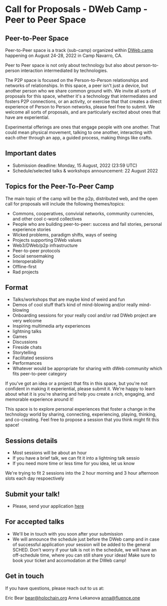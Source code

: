 # Call for Proposals - DWeb Camp - Peer to Peer Space

## Peer-to-Peer Space
Peer-to-Peer space is a track (sub-camp) organized within [DWeb camp](https://dwebcamp.org/) happening on August 24-28, 2022 in Camp Navarro, CA.

Peer to Peer space is not only about technology but also about person-to-person interaction intermediated by technologies. 

The P2P space is focused on the Person-to-Person relationships and networks of relationships. In this space, a peer isn't just a device, but another person who we share common ground with. We invite all sorts of proposals for this space, whether it's a technology that intermediates and fosters P2P connections, or an activity, or exercise that that creates a direct experience of Person to Person networks, please feel free to submit. We welcome all sorts of proposals, and are particularly excited about ones that have are experiential.

Experimental offerings are ones that engage people with one another. That could mean physical movement, talking to one another, interacting with each other through an app, a guided process, making things like crafts. 

## Important dates

- Submission deadline: Monday, 15 August, 2022 (23:59 UTC)
- Schedule/selected talks & workshops announcement:  22 August 2022


## Topics for the Peer-To-Peer Camp
The main topic of the camp will be the p2p, distributed web, and the open call for proposals will include the following themes/topics:

- Commons, cooperatives, convivial networks, community currencies, and other cool c-word collectives
- People who are building peer-to-peer: success and fail stories, personal experience stories
- Wicked problems, paradigm shifts, ways of seeing
- Projects supporting DWeb values
- Web3/DWeb/p2p infrastructure
- Peer-to-peer protocols
- Social sensemaking
- Interoperability
- Offline-first
- Rad projects

## Format
- Talks/workshops that are maybe kind of weird and fun
- Demos of cool stuff that’s kind of mind-blowing and/or really mind-blowing
- Onboarding sessions for your really cool and/or rad DWeb project are very welcome
- Inspiring multimedia arty experiences
- lightning talks
- Games
- Discussions
- Fireside chats
- Storytelling
- Facilitated sessions
- Performances
- Whatever would be appropriate for sharing with dWeb community which fits peer-to-peer category


If you've got an idea or a project that fits in this space, but you're not confident in making it experiential, please submit it. We're happy to learn about what it is you're sharing and help you create a rich, engaging, and memorable experience around it!

This space is to explore personal experiences that foster a change in the technology world by sharing, connecting, experiencing, playing, thinking, and co-creating. Feel free to propose a session that you think might fit this space! 


## Sessions details

- Most sessions will be about an hour
- If you have a brief talk, we can fit it into a lightning talk sessio
- If you need more time or less time for you idea, let us know
 
We're trying to fit 2 sessions into the 2 hour morning and 3 hour afternoon slots each day respoectively

## Submit your talk!
- Please, send your application [here](https://forms.gle/6CyVvaMPb2ZW57Vp9) 


## For accepted talks
- We'll be in touch with you soon after your submission 
- We will announce the schedule just before the DWeb camp and in case of successful application your session will be added to the general SCHED. Don't worry if your talk is not in the schedule, we will have an off-schedule time, where you can still share your ideas! Make sure to book your ticket and accomodation at the DWeb camp!


## Get in touch
If you have questions, please reach out to us at: 

Eric Bear bear@holochain.org
Anna Lekanova anna@fluence.one 
